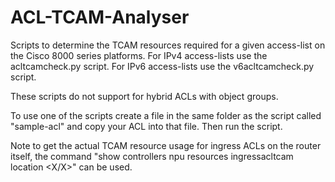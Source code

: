 # ACL-TCAM-Analyser

Scripts to determine the TCAM resources required for a given access-list on the Cisco 8000 series platforms.
For IPv4 access-lists use the acltcamcheck.py script.
For IPv6 access-lists use the v6acltcamcheck.py script.

These scripts do not support for hybrid ACLs with object groups.

To use one of the scripts create a file in the same folder as the script called "sample-acl" and copy your ACL into that file. Then run the script.

Note to get the actual TCAM resource usage for ingress ACLs on the router itself, the command "show controllers npu resources ingressacltcam location <X/X>" can be used.
